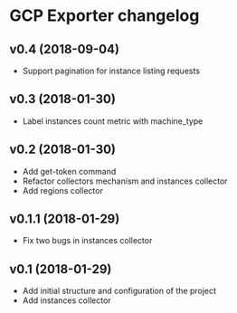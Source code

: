 # GCP Exporter changelog

## v0.4 (2018-09-04)

- Support pagination for instance listing requests

## v0.3 (2018-01-30)

- Label instances count metric with machine_type

## v0.2 (2018-01-30)

- Add get-token command
- Refactor collectors mechanism and instances collector
- Add regions collector

## v0.1.1 (2018-01-29)

- Fix two bugs in instances collector

## v0.1 (2018-01-29)

- Add initial structure and configuration of the project
- Add instances collector

